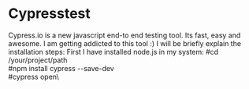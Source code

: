 # Cypresstest

Cypress.io is a new javascript end-to end testing tool. Its fast, easy and awesome. I am getting addicted to this tool :) 
I will be briefly explain the installation steps: 
First I have installed node.js in my system:
 #cd /your/project/path\
 #npm install cypress --save-dev\
 #cypress open\


